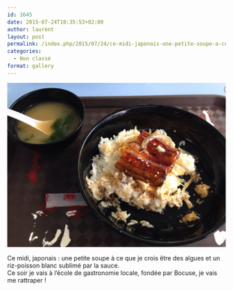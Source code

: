 ```yaml
---
id: 1645
date: 2015-07-24T10:35:53+02:00
author: laurent
layout: post
permalink: /index.php/2015/07/24/ce-midi-japonais-une-petite-soupe-a-ce-que-je/
categories:
  - Non classé
format: gallery
---
```

<img src="/images/2015/07/tumblr_nrzmrtxK3g1uuvt0bo1_1280.jpg" />

Ce midi, japonais : une petite soupe à ce que je crois être des algues et un riz-poisson blanc sublimé par la sauce.  
Ce soir je vais à l&rsquo;école de gastronomie locale, fondée par Bocuse, je vais me rattraper !
